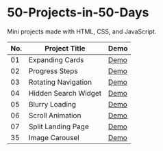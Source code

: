 # 50-Projects-in-50-Days

Mini projects made with HTML, CSS, and JavaScript.

|No.|Project Title|Demo|
|---|---|---|
|01|Expanding Cards|[Demo](https://yangtzujou.github.io/Mini-Projects/01-Expanding-Cards/)|
|02|Progress Steps|[Demo](https://yangtzujou.github.io/Mini-Projects/02-Progress-Steps/)|
|03|Rotating Navigation|[Demo](https://yangtzujou.github.io/Mini-Projects/03-Rotating-Navigation/)|
|04|Hidden Search Widget|[Demo](https://yangtzujou.github.io/Mini-Projects/04-Hidden-Search-Widget/)|
|05|Blurry Loading|[Demo](https://yangtzujou.github.io/Mini-Projects/05-Blurry-Loading/)|
|06|Scroll Animation|[Demo](https://yangtzujou.github.io/Mini-Projects/06-Scroll-Animation/)|
|07|Split Landing Page|[Demo](https://yangtzujou.github.io/Mini-Projects/07-Split-Landing-Page/)|
|35|Image Carousel|[Demo](https://yangtzujou.github.io/Mini-Projects/35-Image-Carousel/)|
